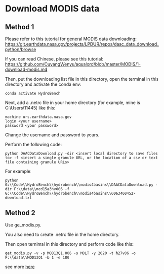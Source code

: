 # Download MODIS data

## Method 1

Please refer to this tutorial for general MODIS data downloading:
https://git.earthdata.nasa.gov/projects/LPDUR/repos/daac_data_download_python/browse

If you can read Chinese, please see this tutorial:
https://github.com/OuyangWenyu/aqualord/blob/master/MODIS/1-download-modis.md

Then, put the downloading list file in this directory, open the terminal in this directory and activate the conda env:

```shell
conda activate HydroBench
```

Next, add a .netrc file in your home directory (for example, mine is C:\Users\11445) like this:

```netrc
machine urs.earthdata.nasa.gov
login <your username>
password <your password>
```

Change the username and password to yours.

Perform the following code:

```Shell
python DAACDataDownload.py -dir <insert local directory to save files to> -f <insert a single granule URL, or the location of a csv or text file containing granule URLs>
```

For example:

```Shell
python G:\\Code\\HydroBench\\hydrobench\\modis4basins\\DAACDataDownload.py -dir F:\\data\\mcd15a3hv006 -f G:\\Code\\HydroBench\\hydrobench\\modis4basins\\6063460452-download.txt
```
## Method 2

Use ge_modis.py.

You also need to create .netrc file in the home directory.

Then open ternimal in this directory and perform code like this:

```shell
get_modis.py -v -p MOD13Q1.006 -s MOLT -y 2020 -t h27v06 -o F:\\data\\MOD13Q1 -b 1 -e 180
```

see more [here](https://jgomezdans.github.io/downloading-modis-data-with-python.html)

